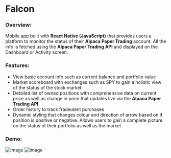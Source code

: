 # Falcon
### Overview:
Mobile app built with **React Native (JavaScript)** that provides users a platform to monitor the status of their **Alpaca Paper Trading** account. All the info is fetched using the **Alpaca Paper Trading API** and displayed on the Dashboard or Activity screen.

### Features:
* View basic account info such as current balance and portfolio value
* Market scoreboard with exchanges such as SPY to gain a holistic view of the status of the stock market
* Detailed list of owned positions with comprehensive data on current price as well as change in price that updates live via the **Alpaca Paper Trading API**
* Order history to track fradeulent purchases
* Dynamic styling that changes colour and direction of arrow based on if position is positive or negative. Allows users to gain a complete picture on the status of their portfolio as well as the market

### Demo:

![image](https://user-images.githubusercontent.com/66835262/88603085-1b243c80-d042-11ea-970f-066414ac795a.png)
![image](https://user-images.githubusercontent.com/66835262/88603147-3f801900-d042-11ea-9ada-dd639054f888.png)


